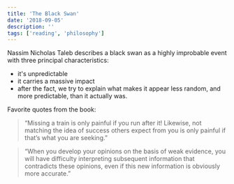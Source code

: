 ```yaml
---
title: 'The Black Swan'
date: '2018-09-05'
description: ''
tags: ['reading', 'philosophy']
---
```


Nassim Nicholas Taleb describes a black swan as a highly improbable event with three principal characteristics:

- it's unpredictable
- it carries a massive impact
- after the fact, we try to explain what makes it appear less random, and more predictable, than it actually was.

Favorite quotes from the book:

> “Missing a train is only painful if you run after it! Likewise, not matching the idea of success others expect from you is only painful if that’s what you are seeking.”

> “When you develop your opinions on the basis of weak evidence, you will have difficulty interpreting subsequent information that contradicts these opinions, even if this new information is obviously more accurate.”
